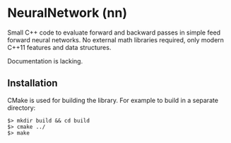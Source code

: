 # NeuralNetwork (nn)

Small C++ code to evaluate forward and backward passes in simple feed forward neural networks.
No external math libraries required, only modern C++11 features and data structures.

Documentation is lacking.

## Installation

CMake is used for building the library.
For example to build in a separate directory:

```
$> mkdir build && cd build
$> cmake ../
$> make
```

